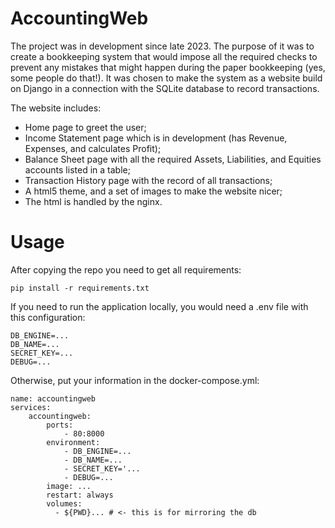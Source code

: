 # AccountingWeb

The project was in development since late 2023. The purpose of it was to create a bookkeeping system that would impose all the required checks to prevent any
mistakes that might happen during the paper bookkeeping (yes, some people do that!). It was chosen to make the system as a website build on Django in a connection
with the SQLite database to record transactions. 

The website includes:
  - Home page to greet the user;
  - Income Statement page which is in development (has Revenue, Expenses, and calculates Profit);
  - Balance Sheet page with all the required Assets, Liabilities, and Equities accounts listed in a table;
  - Transaction History page with the record of all transactions;
  - A html5 theme, and a set of images to make the website nicer;
  - The html is handled by the nginx.

# Usage

After copying the repo you need to get all requirements:
```
pip install -r requirements.txt
```

If you need to run the application locally, you would need a .env file with this configuration:
```
DB_ENGINE=...
DB_NAME=...
SECRET_KEY=...
DEBUG=...
```

Otherwise, put your information in the docker-compose.yml:
```
name: accountingweb
services:
    accountingweb:
        ports:
            - 80:8000
        environment:
            - DB_ENGINE=...
            - DB_NAME=...
            - SECRET_KEY='...
            - DEBUG=...
        image: ...
        restart: always
        volumes:
          - ${PWD}... # <- this is for mirroring the db
```
